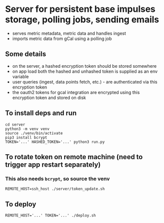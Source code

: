# Server for persistent base impulses storage, polling jobs, sending emails
* serves metric metadata, metric data and handles ingest
* imports metric data from gCal using a polling job

## Some details
* on the server, a hashed encryption token should be stored somewhere
* on app load both the hashed and unhashed token is supplied as an env variable
* user queries (ingest, data points fetch, etc.) - are authenticated via this encryption token
* the oauth2 tokens for gcal integration are encrypted using this encryption token and stored on disk

## To install deps and run
```
cd server
python3 -m venv venv
source ./venv/bin/activate
pip3 install bcrypt
TOKEN='...' HASHED_TOKEN='...' python3 run.py
```
## To rotate token on remote machine (need to trigger app restart separately)
### This also needs `bcrypt`, so source the venv
```
REMOTE_HOST=ssh_host ./server/token_update.sh
```
## To deploy
```
REMOTE_HOST='...' TOKEN='...' ./deploy.sh
```

